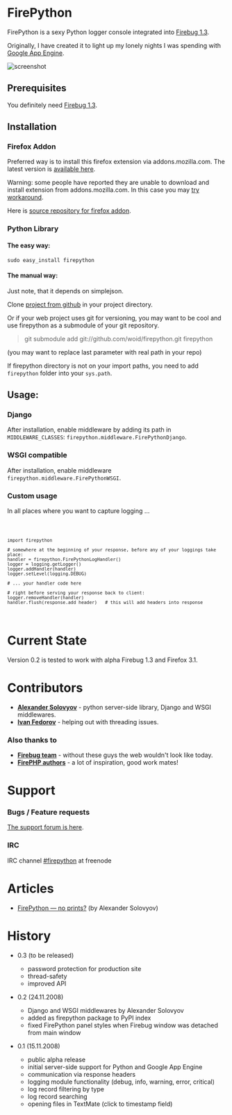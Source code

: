# FirePython

FirePython is a sexy Python logger console integrated into [Firebug 1.3][firebug]. 

Originally, I have created it to light up my lonely nights I was spending with [Google App Engine][appengine].

![screenshot][screenshot]

## Prerequisites

You definitely need [Firebug 1.3][firebug].

## Installation

### Firefox Addon
Preferred way is to install this firefox extension via addons.mozilla.com.
The latest version is [available here][firepython].

Warning: some people have reported they are unable to download and install extension from addons.mozilla.com. 
In this case you may [try workaround][workaround].

Here is [source repository for firefox addon][addon-homepage].

### Python Library

#### The easy way:

``sudo easy_install firepython``

#### The manual way:

Just note, that it depends on simplejson.

Clone [project from github][homepage] in your project directory.

Or if your web project uses git for versioning, you may want to be cool and use firepython as a submodule of your git repository.
  
  >git submodule add git://github.com/woid/firepython.git firepython

(you may want to replace last parameter with real path in your repo)

If firepython directory is not on your import paths, you need to add ``firepython`` folder into your ``sys.path``.

## Usage:

### Django

After installation, enable middleware by adding its path in ``MIDDLEWARE_CLASSES``: ``firepython.middleware.FirePythonDjango``. 

### WSGI compatible

After installation, enable middleware ``firepython.middleware.FirePythonWSGI``.

### Custom usage

In all places where you want to capture logging ...

<code>

    import firepython

    # somewhere at the beginning of your response, before any of your loggings take place:
    handler = firepython.FirePythonLogHandler()
    logger = logging.getLogger()
    logger.addHandler(handler)
    logger.setLevel(logging.DEBUG)
  
    # ... your handler code here

    # right before serving your response back to client:
    logger.removeHandler(handler)
    handler.flush(response.add_header)   # this will add headers into response
</code>

# Current State

Version 0.2 is tested to work with alpha Firebug 1.3 and Firefox 3.1.

# Contributors

* **[Alexander Solovyov][alexander]** - python server-side library, Django and WSGI middlewares.
* **[Ivan Fedorov][ivan]** - helping out with threading issues.

### Also thanks to

* **[Firebug team][firebug-team]** - without these guys the web wouldn't look like today.
* **[FirePHP authors][firephp-authors]** - a lot of inspiration, good work mates!

# Support

### Bugs / Feature requests
[The support forum is here][support].

### IRC
IRC channel [#firepython][irc] at freenode

# Articles

* [FirePython — no prints?][firepython-no-prints] (by Alexander Solovyov)

# History

* 0.3 (to be released)
  * password protection for production site
  * thread-safety
  * improved API

* 0.2 (24.11.2008)
  * Django and WSGI middlewares by Alexander Solovyov
  * added as firepython package to PyPI index
  * fixed FirePython panel styles when Firebug window was detached from main window

* 0.1 (15.11.2008) 
  * public alpha release
  * initial server-side support for Python and Google App Engine
  * communication via response headers
  * logging module functionality (debug, info, warning, error, critical)
  * log record filtering by type
  * log record searching
  * opening files in TextMate (click to timestamp field)

[screenshot]: http://github.com/woid/firepython-addon/tree/master/support/screenshot.png?raw=true "FirePython in action"
[firebug]: https://addons.mozilla.org/en-US/firefox/addon/1843
[appengine]: http://code.google.com/appengine
[firepython]: https://addons.mozilla.org/en-US/firefox/addon/9602
[homepage]: http://github.com/woid/firepython
[contact]: mailto:antonin@hildebrand.cz
[workaround]: http://getsatisfaction.com/xrefresh/topics/unable_to_download_rainbow_for_firebug
[support]: http://firepython.uservoice.com/
[firepython-no-prints]:http://blogg.ingspree.net/blog/2008/11/24/firepython-no-prints/
[alexander]:http://github.com/piranha
[ivan]:http://github.com/oxyum
[firebug-team]:http://getfirebug.com/workingGroup
[firephp-authors]:http://www.christophdorn.com/
[irc]:irc://irc.freenode.net/#firepython
[addon-homepage]: http://github.com/woid/firepython-addon